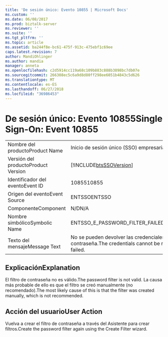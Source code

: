 ```yaml
---
title: 'De sesión único: Evento 10855 | Microsoft Docs'
ms.custom: ''
ms.date: 06/08/2017
ms.prod: biztalk-server
ms.reviewer: ''
ms.suite: ''
ms.tgt_pltfrm: ''
ms.topic: article
ms.assetid: ba244f8e-bc61-475f-913c-475ebf1c69ee
caps.latest.revision: 7
author: MandiOhlinger
ms.author: mandia
manager: anneta
ms.openlocfilehash: c2d5914cc119a68c109b883c888b3898bc7db07e
ms.sourcegitcommit: 266308ec5c6a9d8d80ff298ee6051b4843c5d626
ms.translationtype: MT
ms.contentlocale: es-ES
ms.lasthandoff: 06/27/2018
ms.locfileid: "36986453"
---
```

# <a name="single-sign-on-event-10855"></a><span data-ttu-id="cda12-102">De sesión único: Evento 10855</span><span class="sxs-lookup"><span data-stu-id="cda12-102">Single Sign-On: Event 10855</span></span>

|                 |                                                                        |
|-----------------|------------------------------------------------------------------------|
|  <span data-ttu-id="cda12-103">Nombre del producto</span><span class="sxs-lookup"><span data-stu-id="cda12-103">Product Name</span></span>   |                       <span data-ttu-id="cda12-104">Inicio de sesión único (SSO) empresarial</span><span class="sxs-lookup"><span data-stu-id="cda12-104">Enterprise Single Sign-On</span></span>                        |
| <span data-ttu-id="cda12-105">Versión del producto</span><span class="sxs-lookup"><span data-stu-id="cda12-105">Product Version</span></span> |       [!INCLUDE[btsSSOVersion](../includes/btsssoversion-md.md)]       |
|    <span data-ttu-id="cda12-106">Identificador del evento</span><span class="sxs-lookup"><span data-stu-id="cda12-106">Event ID</span></span>     |                                 <span data-ttu-id="cda12-107">10855</span><span class="sxs-lookup"><span data-stu-id="cda12-107">10855</span></span>                                  |
|  <span data-ttu-id="cda12-108">Origen del evento</span><span class="sxs-lookup"><span data-stu-id="cda12-108">Event Source</span></span>   |                                 <span data-ttu-id="cda12-109">ENTSSO</span><span class="sxs-lookup"><span data-stu-id="cda12-109">ENTSSO</span></span>                                 |
|    <span data-ttu-id="cda12-110">Componente</span><span class="sxs-lookup"><span data-stu-id="cda12-110">Component</span></span>    |                                  <span data-ttu-id="cda12-111">N/D</span><span class="sxs-lookup"><span data-stu-id="cda12-111">N/A</span></span>                                   |
|  <span data-ttu-id="cda12-112">Nombre simbólico</span><span class="sxs-lookup"><span data-stu-id="cda12-112">Symbolic Name</span></span>  |                    <span data-ttu-id="cda12-113">ENTSSO_E_PASSWORD_FILTER_FAILED</span><span class="sxs-lookup"><span data-stu-id="cda12-113">ENTSSO_E_PASSWORD_FILTER_FAILED</span></span>                     |
|  <span data-ttu-id="cda12-114">Texto del mensaje</span><span class="sxs-lookup"><span data-stu-id="cda12-114">Message Text</span></span>   | <span data-ttu-id="cda12-115">No se pueden devolver las credenciales debido a un error de filtro de contraseña.</span><span class="sxs-lookup"><span data-stu-id="cda12-115">The credentials cannot be returned because the password filter failed.</span></span> |

## <a name="explanation"></a><span data-ttu-id="cda12-116">Explicación</span><span class="sxs-lookup"><span data-stu-id="cda12-116">Explanation</span></span>  
 <span data-ttu-id="cda12-117">El filtro de contraseña no es válido.</span><span class="sxs-lookup"><span data-stu-id="cda12-117">The password filter is not valid.</span></span> <span data-ttu-id="cda12-118">La causa más probable de ello es que el filtro se creó manualmente (no recomendado).</span><span class="sxs-lookup"><span data-stu-id="cda12-118">The most likely cause of this is that the filter was created manually, which is not recommended.</span></span>  

## <a name="user-action"></a><span data-ttu-id="cda12-119">Acción del usuario</span><span class="sxs-lookup"><span data-stu-id="cda12-119">User Action</span></span>  
 <span data-ttu-id="cda12-120">Vuelva a crear el filtro de contraseña a través del Asistente para crear filtros.</span><span class="sxs-lookup"><span data-stu-id="cda12-120">Create the password filter again using the Create Filter wizard.</span></span>